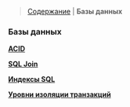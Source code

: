 > [Содержание](../../index.md) | **Базы данных**

### **Базы данных**

**[ACID](ACID.md)**

**[SQL Join](Joins.md)**

**[Индексы SQL](Indexes.md)**

**[Уровни изоляции транзакций](TransactionIsolationLevels.md)**
